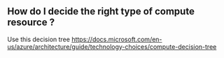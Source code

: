 ## How do I decide the right type of compute resource ? 

Use this decision tree https://docs.microsoft.com/en-us/azure/architecture/guide/technology-choices/compute-decision-tree
